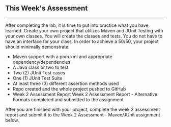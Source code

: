 ## This Week's Assessment
---

After completing the lab, it is time to put into practice what you have
learned.  Create your own project that utilizes Maven and JUnit Testing with
your own classes.  You will create the classes and tests.  You do not have to
have an interface for your class.  In order to achieve a 50/50, your project
should minimally demonstrate:

- Maven support with a pom.xml and appropriate dependency/dependencies
- A Java class or two to test
- Two (2) JUnit Test cases
- One (1) JUnit Test Suite
- At least three (3) different assertion methods used
- Repo created and the whole project pushed to GitHub
- Week 2 Assessment Report Week 2 Assessment Report - Alternative Formats  completed and submitted to the assignment

After you are finished with your project, complete the week 2 assessment report and submit it to the Week 2 Assessment - Maven/JUnit assignment below.

